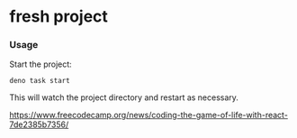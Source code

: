 # fresh project

### Usage

Start the project:

```
deno task start
```

This will watch the project directory and restart as necessary.

https://www.freecodecamp.org/news/coding-the-game-of-life-with-react-7de2385b7356/
